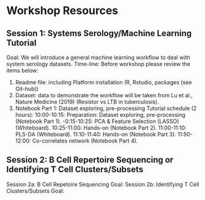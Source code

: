 # Workshop Resources
## Session 1: Systems Serology/Machine Learning Tutorial
Goal:
We will introduce a general machine learning workflow to deal with system serology datasets.
Time-line:
Before workshop please review the items below:
1. Readme file: including Platform installation (R, Rstudio, packages (see Git-hub))
2. Dataset: data to demonstrate the workflow will be taken from Lu et al., Nature Medicine (2019) (Resistor vs LTB in tuberculosis).
3. Notebook Part 1: Dataset exploring, pre-processing
Tutorial schedule (2 hours):
10:00-10:15: Preparation: Dataset exploring, pre-processing (Notebook Part 1).
-0:15-10:25: PCA & Feature Selection (LASSO) (Whiteboard).
10:25-11:00: Hands-on (Notebook Part 2).
11:00-11:10: PLS-DA (Whiteboard).
11:10-11:40: Hands-on (Notebook Part 3).
11:50-12:00: Co-correlates network (Notebook Part 4).
## Session 2: B Cell Repertoire Sequencing or Identifying T Cell Clusters/Subsets
Session 2a: B Cell Repetoire Sequencing 
Goal:
Session 2b: Identifying T Cell Clusters/Subsets
Goal:
